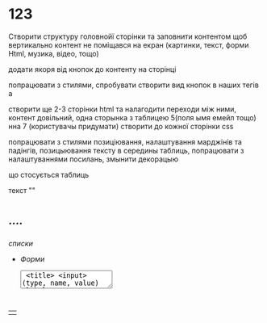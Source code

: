 # 123

Створити структуру головнойї сторінки та заповнити контентом щоб вертикально контент не поміщався на екран
(картинки, текст, форми Html, музика, відео, тощо)

додати якоря від кнопок до контенту на сторінці

попрацювати з стилями, спробувати створити вид кнопок в наших тегів а

створити ще 2-3 сторінки html та налагодити переходи між ними, контент довільний, одна сторынка з таблицею 5(поля ымя емейл тощо) нна 7 (користувачы придумати)
створити до кожної сторінки css

попрацювати з стилями позиціювання, налаштування марджінів та падінгів, позицыювання тексту в середины таблиць, попрацювати з налаштуваннями посилань, змынити декорацыю

що стосується таблиць
<table>  <tr> <td> <caption> <thead> <tfoot> <tbody>
  
 текст
 ""<h1>  <h2> ....  <h5> <h6> 
 <p> <span> 
   
 списки
   <ul> <li>
 Форми 
    <form> <textarea> <title> <input> (type, name, value) <label>
      
      кнопками можуть бути, але додати онКлік можна майже на будьякий елемент
 <button> <a> 
   
   групування елементів
<fieldset>
 посилання
  <link> <a>
  
  Ознайомитись
  css
  [
  background, border, color, display, float, font-family, font, margin, padding, max-height, max-width, opacity, position, right, text-align, text-decoration,
  vertical-align, z-index, @media
  ]
""
